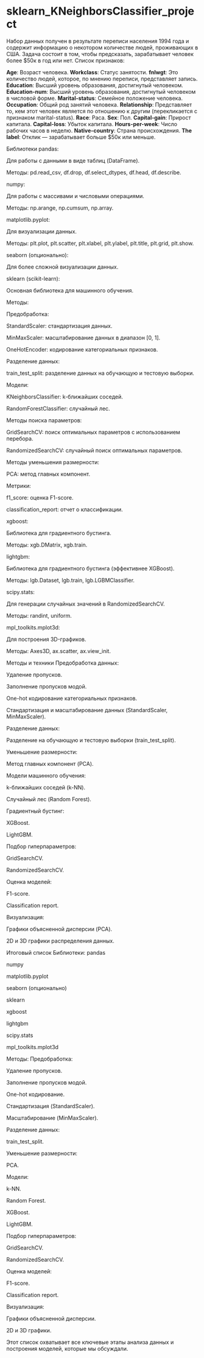 # sklearn_KNeighborsClassifier_project

Набор данных получен в результате переписи населения 1994 года и содержит информацию о некотором количестве людей, проживающих в США. Задача состоит в том, чтобы предсказать, зарабатывает человек более $50к в год или нет. Список признаков:

**Age**: Возраст человека.
**Workclass**: Статус занятости.
**fnlwgt**: Это количество людей, которое, по мнению переписи, представляет запись.
**Education**: Высший уровень образования, достигнутый человеком.
**Education-num**: Высший уровень образования, достигнутый человеком в числовой форме.
**Marital-status**: Семейное положение человека.
**Occupation**: Общий род занятий человека.
**Relationship**: Представляет то, кем этот человек является по отношению к другим (перекликается с признаком marital-status).
**Race**: Раса.
**Sex**: Пол.
**Capital-gain**: Прирост капитала.
**Capital-loss**: Убыток капитала.
**Hours-per-week**: Число рабочих часов в неделю.
**Native-country**: Страна происхождения.
**The label**: Отклик — зарабатывает больше $50к или меньше.


Библиотеки
pandas:

Для работы с данными в виде таблиц (DataFrame).

Методы: pd.read_csv, df.drop, df.select_dtypes, df.head, df.describe.

numpy:

Для работы с массивами и числовыми операциями.

Методы: np.arange, np.cumsum, np.array.

matplotlib.pyplot:

Для визуализации данных.

Методы: plt.plot, plt.scatter, plt.xlabel, plt.ylabel, plt.title, plt.grid, plt.show.

seaborn (опционально):

Для более сложной визуализации данных.

sklearn (scikit-learn):

Основная библиотека для машинного обучения.

Методы:

Предобработка:

StandardScaler: стандартизация данных.

MinMaxScaler: масштабирование данных в диапазон [0, 1].

OneHotEncoder: кодирование категориальных признаков.

Разделение данных:

train_test_split: разделение данных на обучающую и тестовую выборки.

Модели:

KNeighborsClassifier: k-ближайших соседей.

RandomForestClassifier: случайный лес.

Методы поиска параметров:

GridSearchCV: поиск оптимальных параметров с использованием перебора.

RandomizedSearchCV: случайный поиск оптимальных параметров.

Методы уменьшения размерности:

PCA: метод главных компонент.

Метрики:

f1_score: оценка F1-score.

classification_report: отчет о классификации.

xgboost:

Библиотека для градиентного бустинга.

Методы: xgb.DMatrix, xgb.train.

lightgbm:

Библиотека для градиентного бустинга (эффективнее XGBoost).

Методы: lgb.Dataset, lgb.train, lgb.LGBMClassifier.

scipy.stats:

Для генерации случайных значений в RandomizedSearchCV.

Методы: randint, uniform.

mpl_toolkits.mplot3d:

Для построения 3D-графиков.

Методы: Axes3D, ax.scatter, ax.view_init.

Методы и техники
Предобработка данных:

Удаление пропусков.

Заполнение пропусков модой.

One-hot кодирование категориальных признаков.

Стандартизация и масштабирование данных (StandardScaler, MinMaxScaler).

Разделение данных:

Разделение на обучающую и тестовую выборки (train_test_split).

Уменьшение размерности:

Метод главных компонент (PCA).

Модели машинного обучения:

k-ближайших соседей (k-NN).

Случайный лес (Random Forest).

Градиентный бустинг:

XGBoost.

LightGBM.

Подбор гиперпараметров:

GridSearchCV.

RandomizedSearchCV.

Оценка моделей:

F1-score.

Classification report.

Визуализация:

Графики объясненной дисперсии (PCA).

2D и 3D графики распределения данных.

Итоговый список
Библиотеки:
pandas

numpy

matplotlib.pyplot

seaborn (опционально)

sklearn

xgboost

lightgbm

scipy.stats

mpl_toolkits.mplot3d

Методы:
Предобработка:

Удаление пропусков.

Заполнение пропусков модой.

One-hot кодирование.

Стандартизация (StandardScaler).

Масштабирование (MinMaxScaler).

Разделение данных:

train_test_split.

Уменьшение размерности:

PCA.

Модели:

k-NN.

Random Forest.

XGBoost.

LightGBM.

Подбор гиперпараметров:

GridSearchCV.

RandomizedSearchCV.

Оценка моделей:

F1-score.

Classification report.

Визуализация:

Графики объясненной дисперсии.

2D и 3D графики.

Этот список охватывает все ключевые этапы анализа данных и построения моделей, которые мы обсуждали.
